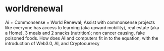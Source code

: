 # worldrenewal
Ai + Commonsense = World Renewal; Assist with commonsense projects like everyone has access to learning (aka upward mobility), real estate (aka a Home), 3 meals and 2 snacks (nutrition); non cancer causing, fake poisoned foods. How does AI and computers fit in to the equation, with the introduction of Web3.0, AI, and Cryptocurrecy 
